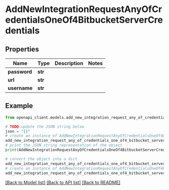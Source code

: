 # AddNewIntegrationRequestAnyOfCredentialsOneOf4BitbucketServerCredentials


## Properties

Name | Type | Description | Notes
------------ | ------------- | ------------- | -------------
**password** | **str** |  | 
**url** | **str** |  | 
**username** | **str** |  | 

## Example

```python
from openapi_client.models.add_new_integration_request_any_of_credentials_one_of4_bitbucket_server_credentials import AddNewIntegrationRequestAnyOfCredentialsOneOf4BitbucketServerCredentials

# TODO update the JSON string below
json = "{}"
# create an instance of AddNewIntegrationRequestAnyOfCredentialsOneOf4BitbucketServerCredentials from a JSON string
add_new_integration_request_any_of_credentials_one_of4_bitbucket_server_credentials_instance = AddNewIntegrationRequestAnyOfCredentialsOneOf4BitbucketServerCredentials.from_json(json)
# print the JSON string representation of the object
print(AddNewIntegrationRequestAnyOfCredentialsOneOf4BitbucketServerCredentials.to_json())

# convert the object into a dict
add_new_integration_request_any_of_credentials_one_of4_bitbucket_server_credentials_dict = add_new_integration_request_any_of_credentials_one_of4_bitbucket_server_credentials_instance.to_dict()
# create an instance of AddNewIntegrationRequestAnyOfCredentialsOneOf4BitbucketServerCredentials from a dict
add_new_integration_request_any_of_credentials_one_of4_bitbucket_server_credentials_from_dict = AddNewIntegrationRequestAnyOfCredentialsOneOf4BitbucketServerCredentials.from_dict(add_new_integration_request_any_of_credentials_one_of4_bitbucket_server_credentials_dict)
```
[[Back to Model list]](../README.md#documentation-for-models) [[Back to API list]](../README.md#documentation-for-api-endpoints) [[Back to README]](../README.md)


